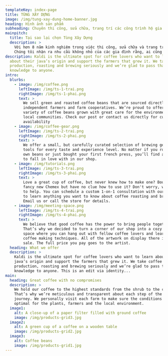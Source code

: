 ```yaml
---
templateKey: index-page
title: TÙNG XÂY DỰNG
image: /img/tung-xay-dung-home-banner.jpg
heading: Hình ảnh sản phẩm
subheading: Chuyên thi công, sửa chữa, trang trí các công trình hộ gia đình nhỏ và vừa
mainpitch:
  title: Tại sao lại chọn Tùng Xây Dựng
  description: >
    Với hơn 8 năm kinh nghiệm trong việc thi công, sửa chữa và trang trí các công trình hộ gia đình.
    Chúng tôi nhận ra nhu cầu không nhỏ của các gia đình rằng, ai cũng có nhu cầu sống và làm việc trong không gian luôn mới và ...
description: Kaldi is the ultimate spot for coffee lovers who want to learn
  about their java’s origin and support the farmers that grew it. We take coffee
  production, roasting and brewing seriously and we’re glad to pass that
  knowledge to anyone.
intro:
  blurbs:
    - image: /img/coffee.png
      leftImage: /img/ts-1-trai.png
      rightImage: /img/ts-1-phai.png
      text: >
        We sell green and roasted coffee beans that are sourced directly from
        independent farmers and farm cooperatives. We’re proud to offer a
        variety of coffee beans grown with great care for the environment and
        local communities. Check our post or contact us directly for current
        availability
    - image: /img/coffee-gear.png
      leftImage: /img/ts-2-trai.png
      rightImage: /img/ts-2-phai.png
      text: >
        We offer a small, but carefully curated selection of brewing gear and
        tools for every taste and experience level. No matter if you roast your
        own beans or just bought your first french press, you’ll find a gadget
        to fall in love with in our shop.
    - image: /img/tutorials.png
      leftImage: /img/ts-3-trai.png
      rightImage: /img/ts-3-phai.png
      text: >
        Love a great cup of coffee, but never knew how to make one? Bought a
        fancy new Chemex but have no clue how to use it? Don't worry, we’re here
        to help. You can schedule a custom 1-on-1 consultation with our baristas
        to learn anything you want to know about coffee roasting and brewing.
        Email us or call the store for details.
    - image: /img/meeting-space.png
      leftImage: /img/ts-4-trai.png
      rightImage: /img/ts-4-phai.png
      text: >
        We believe that good coffee has the power to bring people together.
        That’s why we decided to turn a corner of our shop into a cozy meeting
        space where you can hang out with fellow coffee lovers and learn about
        coffee making techniques. All of the artwork on display there is for
        sale. The full price you pay goes to the artist.
  heading: What we offer
  description: >
    Kaldi is the ultimate spot for coffee lovers who want to learn about their
    java’s origin and support the farmers that grew it. We take coffee
    production, roasting and brewing seriously and we’re glad to pass that
    knowledge to anyone. This is an edit via identity...
main:
  heading: Great coffee with no compromises
  description: >
    We hold our coffee to the highest standards from the shrub to the cup.
    That’s why we’re meticulous and transparent about each step of the coffee’s
    journey. We personally visit each farm to make sure the conditions are
    optimal for the plants, farmers and the local environment.
  image1:
    alt: A close-up of a paper filter filled with ground coffee
    image: /img/products-grid3.jpg
  image2:
    alt: A green cup of a coffee on a wooden table
    image: /img/products-grid2.jpg
  image3:
    alt: Coffee beans
    image: /img/products-grid1.jpg
---
```

